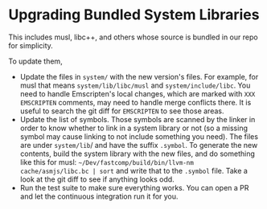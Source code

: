 
Upgrading Bundled System Libraries
==================================

This includes musl, libc++, and others whose source is bundled in our repo
for simplicity.

To update them,

 * Update the files in `system/` with the new version's files. For example,
   for musl that means `system/lib/libc/musl` and `system/include/libc`. You
   need to handle Emscripten's local changes, which are marked with
   `XXX EMSCRIPTEN` comments, may need to handle merge conflicts there. It is
   useful to search the git diff for `EMSCRIPTEN` to see those areas.
 * Update the list of symbols. Those symbols are scanned by the linker in order
   to know whether to link in a system library or not (so a missing symbol
   may cause linking to not include something you need). The files are under
   `system/lib`/ and have the suffix `.symbol`. To generate the new contents,
   build the system library with the new files, and do something like this
   for musl:
   `~/Dev/fastcomp/build/bin/llvm-nm cache/asmjs/libc.bc | sort`
   and write that to the `.symbol` file. Take a look at the git diff to see
   if anything looks odd.
 * Run the test suite to make sure everything works. You can open a PR and let
   the continuous integration run it for you.

